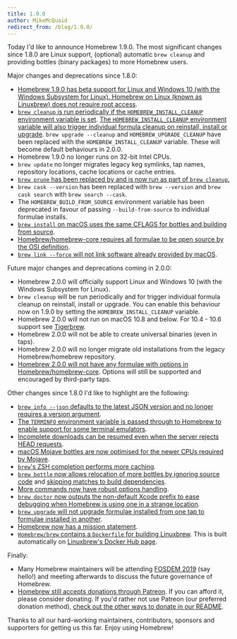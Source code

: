 ```yaml
---
title: 1.9.0
author: MikeMcQuaid
redirect_from: /blog/1.9.0/
---
```

Today I'd like to announce Homebrew 1.9.0. The most significant changes since 1.8.0 are Linux support, (optional) automatic `brew cleanup` and providing bottles (binary packages) to more Homebrew users.

Major changes and deprecations since 1.8.0:

- [Homebrew 1.9.0 has beta support for Linux and Windows 10 (with the Windows Subsystem for Linux). Homebrew on Linux (known as Linuxbrew) does not require root access](https://github.com/Homebrew/brew/pull/5483).
- [`brew cleanup` is run periodically if the `HOMEBREW_INSTALL_CLEANUP` environment variable is set](https://github.com/Homebrew/brew/pull/5472). [The `HOMEBREW_INSTALL_CLEANUP` environment variable will also trigger individual formula cleanup on reinstall, install or upgrade](https://github.com/Homebrew/brew/pull/5165). `brew upgrade --cleanup` and `HOMEBREW_UPGRADE_CLEANUP` have been replaced with the `HOMEBREW_INSTALL_CLEANUP` variable. These will become default behaviours in 2.0.0.
- Homebrew 1.9.0 no longer runs on 32-bit Intel CPUs.
- `brew update` no longer migrates legacy keg symlinks, tap names, repository locations, cache locations or cache entries.
- [`brew prune` has been replaced by and is now run as part of `brew cleanup`.](https://github.com/Homebrew/brew/pull/5467)
- `brew cask --version` has been replaced with `brew --version` and `brew cask search` with `brew search --cask`.
- The `HOMEBREW_BUILD_FROM_SOURCE` environment variable has been deprecated in favour of passing `--build-from-source` to individual formulae installs.
- [`brew install` on macOS uses the same CFLAGS for bottles and building from source](https://github.com/Homebrew/brew/pull/5491).
- [Homebrew/homebrew-core requires all formulae to be open source by the OSI definition](https://github.com/Homebrew/brew/pull/5406).
- [`brew link --force` will not link software already provided by macOS](https://github.com/Homebrew/brew/pull/5383).

Future major changes and deprecations coming in 2.0.0:

- Homebrew 2.0.0 will officially support Linux and Windows 10 (with the Windows Subsystem for Linux).
- `brew cleanup` will be run periodically and for trigger individual formula cleanup on reinstall, install or upgrade. You can enable this behaviour now on 1.9.0 by setting the `HOMEBREW_INSTALL_CLEANUP` variable.
- Homebrew 2.0.0 will not run on macOS 10.8 and below. For 10.4 - 10.6 support see [Tigerbrew](https://github.com/mistydemeo/tigerbrew).
- Homebrew 2.0.0 will not be able to create universal binaries (even in taps).
- Homebrew 2.0.0 will no longer migrate old installations from the legacy Homebrew/homebrew repository.
- [Homebrew 2.0.0 will not have any formulae with options in Homebrew/homebrew-core](https://github.com/Homebrew/homebrew-core/issues/31510). Options will still be supported and encouraged by third-party taps.

Other changes since 1.8.0 I'd like to highlight are the following:

- [`brew info --json` defaults to the latest JSON version and no longer requires a version argument](https://github.com/Homebrew/brew/pull/5478).
- [The `TERMINFO` environment variable is passed through to Homebrew to enable support for some terminal emulators](https://github.com/Homebrew/brew/pull/5445).
- [Incomplete downloads can be resumed even when the server rejects HEAD requests](https://github.com/Homebrew/brew/pull/5421).
- [macOS Mojave bottles are now optimised for the newer CPUs required by Mojave](https://github.com/Homebrew/brew/pull/5435).
- [`brew`'s ZSH completion performs more caching](https://github.com/Homebrew/brew/pull/5388).
- [`brew bottle` now allows relocation of more bottles by ignoring source code](https://github.com/Homebrew/brew/pull/5368) and [skipping matches to build dependencies](https://github.com/Homebrew/brew/pull/5366).
- [More commands now have robust options handling](https://github.com/Homebrew/brew/pull/5292).
- [`brew doctor` now outputs the non-default Xcode prefix to ease debugging when Homebrew is using one in a strange location](https://github.com/Homebrew/brew/pull/5358).
- [`brew upgrade` will not upgrade formulae installed from one tap to formulae installed in another](https://github.com/Homebrew/brew/pull/5291).
- [Homebrew now has a mission statement](https://github.com/Homebrew/brew/pull/5223).
- [`Homebrew/brew` contains a `Dockerfile` for building Linuxbrew](https://github.com/Homebrew/brew/pull/5169). This is built automatically on [Linuxbrew's Docker Hub page](https://hub.docker.com/r/linuxbrew/linuxbrew/).

Finally:

- Many Homebrew maintainers will be attending [FOSDEM 2019](https://fosdem.org/2019/) (say hello!) and meeting afterwards to discuss the future governance of Homebrew.
- [Homebrew still accepts donations through Patreon](https://www.patreon.com/homebrew). If you can afford it, please consider donating. If you'd rather not use Patreon (our preferred donation method), [check out the other ways to donate in our README](https://github.com/homebrew/brew/#donations).

Thanks to all our hard-working maintainers, contributors, sponsors and supporters for getting us this far. Enjoy using Homebrew!
